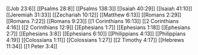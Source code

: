 [[Job 23:6]]
[[Psalms 28:8]]
[[Psalms 138:3]]
[[Isaiah 40:29]]
[[Isaiah 41:10]]
[[Jeremiah 31:33]]
[[Zechariah 10:12]]
[[Matthew 6:13]]
[[Romans 2:29]]
[[Romans 7:22]]
[[Romans 9:23]]
[[1 Corinthians 16:13]]
[[2 Corinthians 4:16]]
[[2 Corinthians 12:9]]
[[Ephesians 1:7]]
[[Ephesians 1:18]]
[[Ephesians 2:7]]
[[Ephesians 3:8]]
[[Ephesians 6:10]]
[[Philippians 4:13]]
[[Philippians 4:19]]
[[Colossians 1:11]]
[[Colossians 1:27]]
[[2 Timothy 4:17]]
[[Hebrews 11:34]]
[[1 Peter 3:4]]
